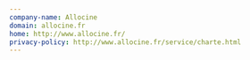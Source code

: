 ```yaml
---
company-name: Allocine
domain: allocine.fr
home: http://www.allocine.fr/
privacy-policy: http://www.allocine.fr/service/charte.html
---
```




